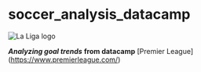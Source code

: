 # soccer_analysis_datacamp
![La Liga logo](https://assets.laliga.com/assets/logos/laliga-v/laliga-v-300x300.jpg)

**_Analyzing goal trends_**
**from datacamp**
[Premier League] (https://www.premierleague.com/)
